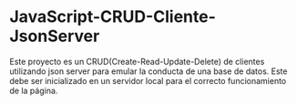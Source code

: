 # JavaScript-CRUD-Cliente-JsonServer
Este proyecto es un CRUD(Create-Read-Update-Delete) de clientes utilizando json server para emular la conducta de una base de datos. Este debe ser inicializado en un servidor local para el correcto funcionamiento de la página.
